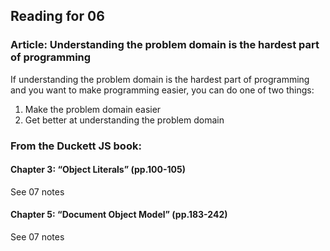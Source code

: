 ## Reading for 06

### Article:  Understanding the problem domain is the hardest part of programming

If understanding the problem domain is the hardest part of programming and you want to make programming easier, you can do one of two things:

1. Make the problem domain easier
2. Get better at understanding the problem domain

### From the Duckett JS book:

#### Chapter 3: “Object Literals” (pp.100-105)
See 07 notes

#### Chapter 5: “Document Object Model” (pp.183-242)
See 07 notes
